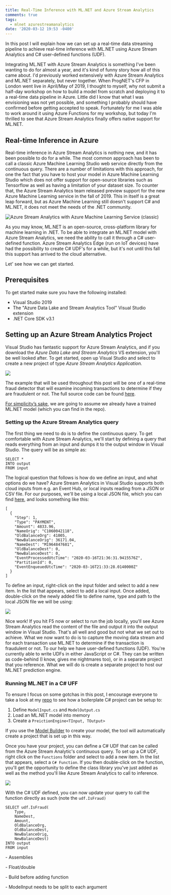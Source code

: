 ```yaml
---
title: Real-Time Inference with ML.NET and Azure Stream Analytics
comments: true
tags:
  - mlnet azurestreamanalytics
date: '2020-03-12 19:53 -0400'
---
```

In this post I will explain how we can set up a real-time data streaming pipeline to achieve real-time inference with ML.NET using Azure Stream Analytics and C# user-defined functions (UDF).

Integrating ML.NET with Azure Stream Analytics is something I've been wanting to do for almost a year, and it's kind of funny story how all of this came about. I'd previously worked extensively with Azure Stream Analytics and ML.NET separately, but never together. When ProgNET's CFP in London went live in April/May of 2019, I thought to myself, why not submit a half-day workshop on how to build a model from scratch and deploying it to a real-time data pipeline in Azure. Little did I know that what I was envisioning was not yet possible, and something I probably should have confirmed before getting accepted to speak. Fortunately for me I was able to work around it using Azure Functions for my workshop, but today I'm thrilled to see that Azure Stream Analytics finally offers native support for ML.NET.

## Real-time Inference in Azure

Real-time inference in Azure Stream Analytics is nothing new, and it has been possible to do for a while. The most common approach has been to call a classic Azure Machine Learning Studio web service directly from the continuous query. There are a number of limitations with this approach, for one the fact that you have to host your model in Azure Machine Learning Studio which does not offer support for open-source libraries such as Tensorflow as well as having a limitation of your dataset size. To counter that, the Azure Stream Analytics team released preview support for the new Azure Machine Learning service in the fall of 2019. This in itself is a great leap forward, but as Azure Machine Learning still doesn't support C# and ML.NET, it does not meet the needs of the .NET community. 

![Azure Stream Analytics with Azure Machine Learning Service (classic)](/images/post-images/azureml.jpg)

As you may know, ML.NET is an open-source, cross-platform library for machine learning in .NET. To be able to integrate an ML.NET model with Azure Stream Analytics, we need the ability to call it through a C# user-defined function. Azure Stream Analytics Edge (run on IoT devices) have had the possibility to create C# UDF's for a while, but it's not until this fall this support has arrived to the cloud alternative. 

Let' see how we can get started.

## Prerequisites

To get started make sure you have the following installed:

* Visual Studio 2019
* The "Azure Data Lake and Stream Analytics Tool" Visual Studio extension
* .NET Core SDK v3.1

## Setting up an Azure Stream Analytics Project

Visual Studio has fantastic support for Azure Stream Analytics, and if you download the *Azure Data Lake and Stream Analytics* VS extension, you'll be well looked after. To get started, open up Visual Studio and select to create a new project of type *Azure Stream Analytics Application.*

![](/images/post-images/asaprojecttemplate.jpg)

The example that will be used throughout this post will be one of a real-time fraud detector that will examine incoming transactions to determine if they are fraudulent or not. The full source code can be found [here](https://github.com/aslotte/fraudulentstream).

[﻿For simplicity’s sake](https://github.com/aslotte/fraudulentstream), we are going to assume we already have a trained ML.NET model (which you can find in the repo). 

### Setting up the Azure Stream Analytics query

The first thing we need to do is to define the continuous query. To get comfortable with Azure Stream Analytics, we'll start by defining a query that reads everything from an input and dumps it to the output window in Visual Studio. The query will be as simple as:

```
SELECT *
INTO output
FROM input
```

The logical question that follows is how do we define an input, and what options do we have? Azure Stream Analytics in Visual Studio supports both cloud inputs from e.g. an Event Hub, or local inputs reading from a JSON or CSV file. For our purposes, we'll be using a local JSON file, which you can find [here](https://github.com/aslotte/fraudulentstream/blob/master/FraudulentStream/FraudulentStream/input.json), and looks something like this:

```
[
  {
    "Step": 1,
    "Type": "PAYMENT",
    "Amount": 4833.96,
    "NameOrig": "C1060042118",
    "OldBalanceOrg": 41005,
    "NewBalanceOrig": 36171.04,
    "NameDest": "M1964847681",
    "OldBalanceDest": 0,
    "NewBalanceDest": 0,
    "EventProcessedUtcTime": "2020-03-16T21:36:31.9415576Z",
    "PartitionId": 0,
    "EventEnqueuedUtcTime": "2020-03-16T21:33:28.0140000Z"
  }
]
```

To define an input, right-click on the input folder and select to add a new item. In the list that appears, select to add a local input. Once added, double-click on the newly added file to define name, type and path to the local JSON file we will be using:

![](/images/post-images/localinput.jpg)

Nice work! If you hit F5 now or select to run the job locally, you'll see Azure Stream Analytics read the content of the file and output it into the output window in Visual Studio. That's all well and good but not what we set out to achieve. What we now want to do is to capture the moving data stream and for each transaction use ML.NET to determine if the transaction is fraudulent or not. To our help we have user-defined functions (UDF). You're currently able to write UDFs in either JavaScript or C#. They can be written as code-behind (I know, gives me nightmares too), or in a separate project that you reference. What we will do is create a separate project to host our ML.NET prediction engine. 

### Running ML.NET in a C# UFF

To ensure I focus on some gotchas in this post, I encourage everyone to take a look at my [repo](https://github.com/aslotte/fraudulentstream) to see how a boilerplate C# project can be setup to:

1. Define `ModelInput.cs` and `ModelOutput.cs`
2. Load an ML.NET model into memory
3. Create a `PreictionEngine<TInput, TOutput>` 

If you use the [Model Builder](https://dotnet.microsoft.com/apps/machinelearning-ai/ml-dotnet/model-builder) to create your model, the tool will automatically create a project that is set up in this way. 

Once you have your project, you can define a C# UDF that can be called from the Azure Stream Analytic's continuous query. To set up a C# UDF, right click on the `Functions` folder and select to add a new item. In the list that appears, select a `C# Function`. If you then double-click on the function, you'll get the opportunity to define the class library you've just added as well as the method you'll like Azure Stream Analytics to call to inference. 

![](/images/post-images/function1.jpg)

With the C# UDF defined, you can now update your query to call the function directly as such (note the `udf.IsFraud)`

```
SELECT udf.IsFraud(
    Type, 
    NameDest, 
    Amount, 
    OldBalanceOrg, 
    OldBalanceDest, 
    NewBalanceOrig, 
    NewBalanceDest)
INTO output
FROM input
```

\- Assemblies

\- Float/double

\- Build before adding function

\- ModelInput needs to be split to each argument